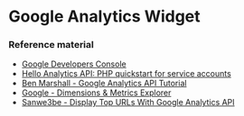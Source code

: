Google Analytics Widget
=======================


### Reference material

 - [Google Developers Console](https://console.developers.google.com/?hl=nl&pli=1)
 - [Hello Analytics API: PHP quickstart for service accounts](https://developers.google.com/analytics/devguides/config/mgmt/v3/quickstart/service-php)
 - [Ben Marshall - Google Analytics API Tutorial](https://benmarshall.me/google-analytics-api-tutorial/)
 - [Google - Dimensions & Metrics Explorer](https://developers.google.com/analytics/devguides/reporting/core/dimsmets)
 - [Sanwe3be - Display Top URLs With Google Analytics API](https://www.sanwebe.com/2013/05/top-viewed-pages-with-google-analytics-api)